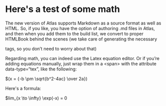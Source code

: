 # Here's a test of some math


The new version of Atlas supports Markdown as a source format as well as HTML. So, if you like, you have the option of authoring .md files in Atlas, and then when you add them to the build list, we convert to proper HTMLBook behind the scenes (we take care of generating the necessary <section> tags, so you don’t need to worry about that)

Regarding math, you can indeed use the Latex equation editor. Or if you’re adding equations manually, just wrap them in a &lt;span&gt; with the attribute data-type=“tex”, like the following:

<span class="math-tex" data-type="tex">$(x = {-b \pm \sqrt{b^2-4ac} \over 2a}\)</span>

Here's a formula:

<span class="math-tex" data-type="tex">$lim_{x \to \infty} \exp(-x) = 0</span>



